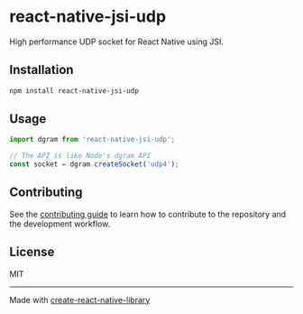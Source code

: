 # react-native-jsi-udp

High performance UDP socket for React Native using JSI.

## Installation

```sh
npm install react-native-jsi-udp
```

## Usage

```js
import dgram from 'react-native-jsi-udp';

// The API is like Node's dgram API
const socket = dgram.createSocket('udp4');
```

## Contributing

See the [contributing guide](CONTRIBUTING.md) to learn how to contribute to the repository and the development workflow.

## License

MIT

---

Made with [create-react-native-library](https://github.com/callstack/react-native-builder-bob)
